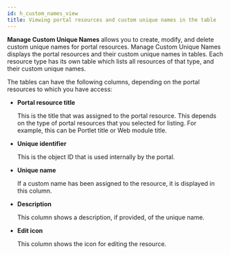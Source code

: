 ```yaml
---
id: h_custom_names_view
title: Viewing portal resources and custom unique names in the table
---
```



**Manage Custom Unique Names** allows you to create, modify, and delete custom unique names for portal resources. Manage Custom Unique Names displays the portal resources and their custom unique names in tables. Each resource type has its own table which lists all resources of that type, and their custom unique names.

The tables can have the following columns, depending on the portal resources to which you have access:

-   **Portal resource title**

    This is the title that was assigned to the portal resource. This depends on the type of portal resources that you selected for listing. For example, this can be Portlet title or Web module title.

-   **Unique identifier**

    This is the object ID that is used internally by the portal.

-   **Unique name**

    If a custom name has been assigned to the resource, it is displayed in this column.

-   **Description**

    This column shows a description, if provided, of the unique name.

-   **Edit icon**

    This column shows the icon for editing the resource.


